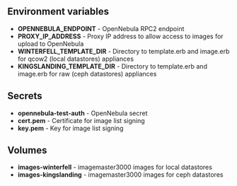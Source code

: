 ## Environment variables

* **OPENNEBULA_ENDPOINT** - OpenNebula RPC2 endpoint
* **PROXY_IP_ADDRESS** - Proxy IP address to allow access to images for upload to OpenNebula
* **WINTERFELL_TEMPLATE_DIR** - Directory to template.erb and image.erb for qcow2 (local datastores) appliances
* **KINGSLANDING_TEMPLATE_DIR** - Directory to template.erb and image.erb for raw (ceph datastores) appliances

## Secrets
* **opennebula-test-auth** - OpenNebula secret
* **cert.pem** - Certificate for image list signing
* **key.pem** - Key for image list signing

## Volumes
* **images-winterfell** - imagemaster3000 images for local datastores
* **images-kingslanding** - imagemaster3000 images for ceph datastores
